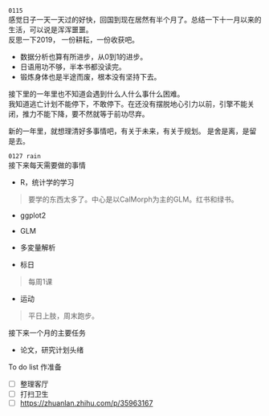``0115``  
感觉日子一天一天过的好快，回国到现在居然有半个月了。总结一下十一月以来的生活，可以说是浑浑噩噩。   
反思一下2019，  一份耕耘，一份收获吧。

- 数据分析也算有所进步，从0到1的进步。
- 日语用功不够，半本书都没读完。
- 锻炼身体也是半途而废，根本没有坚持下去。

接下里的一年里也不知道会遇到什么人什么事什么困难。  
我知道逃亡计划不能停下，不敢停下。在还没有摆脱地心引力以前，引擎不能关闭，推力不能下降，要不然就等于前功尽弃。   

新的一年里，就想理清好多事情吧，有关于未来，有关于规划。
是舍是离，是留是去。

``0127 rain``  
接下来每天需要做的事情  
- R，统计学的学习
> 要学的东西太多了。中心是以CalMorph为主的GLM。红书和绿书。
 - ggplot2
 - GLM
 - 多変量解析

- 标日
> 每周1课
- 运动
> 平日上肢，周末跑步。

接下来一个月的主要任务
- 论文，研究计划头绪

To do list
  作准备
- [ ] 整理客厅  
- [ ] 打扫卫生
- [ ] https://zhuanlan.zhihu.com/p/35963167
